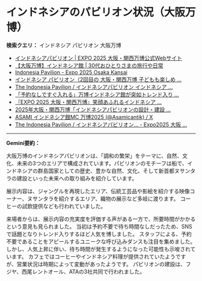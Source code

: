 # インドネシアのパビリオン状況（大阪万博）

**検索クエリ：** インドネシア パビリオン 大阪万博

- [インドネシアパビリオン | EXPO 2025 大阪・関西万博公式Webサイト](https://www.expo2025.or.jp/official-participant/indonesia/)
- [【大阪万博】インドネシア館 | 30代おひとりさまの旅行や日常](https://ameblo.jp/yrk0327/entry-12902904410.html)
- [Indonesia Pavilion - Expo 2025 Osaka Kansai](https://expo2025indonesia.id/)
- [インドネシア パビリオン（2回目の 大阪・関西万博 子どもも楽しめ ...](https://ameblo.jp/syenron1/entry-12908365440.html)
- [The Indonesia Pavilion / インドネシアパビリオン インドネシア ...](https://www.instagram.com/p/C6s6GRiu_ZW/)
- [「予約なしですぐ入れる」万博インドネシア館が突如トレンド入り ...](https://news.yahoo.co.jp/articles/5ac41a84985753620ac4aabaae90943de3cb4c7f)
- [『EXPO 2025 大阪・関西万博』笑顔あふれるインドネシア ...](https://note.com/yamada_tourist/n/n27bea8822b97)
- [2025年大阪・関西万博「インドネシアパビリオンの設計・建設 ...](https://www.fujiya-net.co.jp/news/20240501)
- [ASAMI インドネシア館MC 万博2025 (@Asamicantik) / X](https://x.com/asamicantik)
- [The Indonesia Pavilion / インドネシアパビリオン... - Expo2025 大阪 ...](https://www.facebook.com/expo2025japan/posts/-the-indonesia-pavilion-%E3%82%A4%E3%83%B3%E3%83%89%E3%83%8D%E3%82%B7%E3%82%A2%E3%83%91%E3%83%93%E3%83%AA%E3%82%AA%E3%83%B3%E3%82%A4%E3%83%B3%E3%83%89%E3%83%8D%E3%82%B7%E3%82%A2%E3%83%91%E3%83%93%E3%83%AA%E3%82%AA%E3%83%B3%E3%81%AF%E8%B1%8A%E3%81%8B%E3%81%AA%E5%8F%AF%E8%83%BD%E6%80%A7%E3%81%A8%E6%98%8E%E3%82%8B%E3%81%84%E6%98%8E%E6%97%A5%E3%81%B8%E3%81%AE%E5%B8%8C%E6%9C%9B%E3%82%92%E7%A7%98%E3%82%81%E3%81%9F%E5%9B%BD%E3%81%A8%E3%81%97%E3%81%A6%E3%81%A0%E3%81%91%E3%81%A7%E3%81%AA%E3%81%8F%E4%B8%96%E7%95%8C%E3%81%AE%E8%AA%BF/748797680759236/)


---

**Gemini要約：**

大阪万博のインドネシアパビリオンは、「調和の繁栄」をテーマに、自然、文化、未来の3つのエリアで構成されています。パビリオンのモチーフは船で、インドネシアの群島国家としての歴史、豊かな自然、文化、そして新首都ヌサンタラの建設といった未来への取り組みを紹介しています。

展示内容は、ジャングルを再現したエリア、伝統工芸品や影絵を紹介する映像コーナー、ヌサンタラを紹介するエリア、織物の展示など多岐に渡ります。  コーヒーの試飲提供なども行われていました。

来場者からは、展示内容の充実度を評価する声がある一方で、所要時間がかかるという意見も見られました。  当初は予約不要で待ち時間なしだったため、SNSで話題となりトレンド入りするほど人気を博しました。  スタッフによる、予約不要であることをアピールするユニークな呼び込みダンスも注目を集めました。  しかし、人気上昇に伴い、待ち時間が発生するようになった可能性も示唆されています。  カフェではコーヒーやインドネシア料理が提供されていたようですが、営業状況は時期によって変動があったようです。  パビリオンの建設は、フジヤ、西尾レントオール、ATAの3社共同で行われました。

